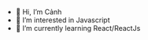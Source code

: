 - 👋 Hi, I’m Cảnh
- 👀 I’m interested in Javascript
- 🌱 I’m currently learning React/ReactJs

<!---
idaka123/idaka123 is a ✨ special ✨ repository because its `README.md` (this file) appears on your GitHub profile.
You can click the Preview link to take a look at your changes.
--->
